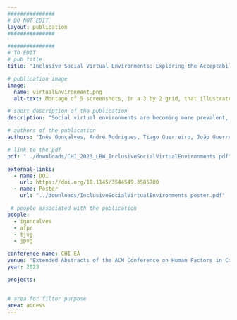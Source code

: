 ```yaml
---
###############
# DO NOT EDIT
layout: publication
###############

###############
# TO EDIT
# pub title
title: "Inclusive Social Virtual Environments: Exploring the Acceptability of Different Navigation and Awareness Techniques"

# publication image
image:
  name: virtualEnvironment.png
  alt-text: Montage of 5 screenshots, in a 3 by 2 grid, that illustrate our 2D virtual environment. The image on the upper left corner depicts a group of 4 avatars having a conversation, followed by an image that shows an interaction between 2 avatars, where the user's avatar is receiving audio notifcations with the name of the passerby. The third image from the top depicts the environment of the "Teleport" and "Auto-Walk" scenarios, where the user has access to 4 buttons disposed vertically on the top left, which indicates that there are 4 groups in the environment - Group 1, Group 2, Group 3 and Group 4. Here, the user is accessing group 1, which is shown in a popup screen next to the buttons, having "Group 1" as a title, followed by the names of the 5 participants of that group, a button to hear a conversation preview, and another button to be automatically transported to that group. In the lower-left corner, there is an image with the total view of the room. It is a large rectangular space, with a small adjacent rectangle on the upper left corner of the room. The room is bordered by walls and trees, and it is composed by 2 groups of 3 avatars, 2 groups of 5 avatars, 2 individual avatars, and the main avatar - controlled by the user. The last image illustrates the user's avatar being guided by another avatar toward a group of 3 participants. # provide a short description for the image #a11y

# short description of the publication
description: "Social virtual environments are becoming more prevalent, replicating and sometimes replacing real-world interactions. Nowadays, such environments are not accessible and end up excluding blind people, due to their strong visual components. In this study, we designed and explored multiple navigation and feedback techniques assessing social acceptability, ease of use, and efficiency. We developed a virtual environment composed of six scenarios to analyze different navigation methods (Free Exploration, Teleport, Auto-Walk, and Co-Pilot) and awareness cues in group conversations (Audio Cues While In-Group Footsteps and In-Group Teleport), and conducted a user study with 8 blind and 8 sighted participants. Our results indicate that participants tend to privilege autonomy and room awareness over efficiency and navigation ease and disapprove of intrusive actions that may jeopardize privacy."

# authors of the publication
authors: "Inês Gonçalves, André Rodrigues, Tiago Guerreiro, João Guerreiro"

# link to the pdf
pdf: "../downloads/CHI_2023_LBW_InclusiveSocialVirtualEnvironments.pdf"

external-links:
  - name: DOI
    url: https://doi.org/10.1145/3544549.3585700
  - name: Poster
    url: "../downloads/InclusiveSocialVirtualEnvironments_poster.pdf"

 # people associated with the publication
people:
  - igoncalves
  - afpr
  - tjvg
  - jpvg

conference-name: CHI EA
venue: "Extended Abstracts of the ACM Conference on Human Factors in Computing Systems, April, 2023"
year: 2023

projects:


# area for filter purpose
area: access
---
```

